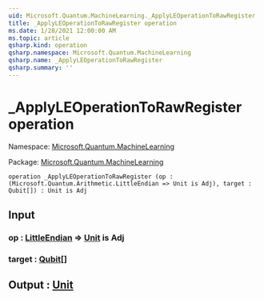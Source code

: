 ```yaml
---
uid: Microsoft.Quantum.MachineLearning._ApplyLEOperationToRawRegister
title: _ApplyLEOperationToRawRegister operation
ms.date: 1/28/2021 12:00:00 AM
ms.topic: article
qsharp.kind: operation
qsharp.namespace: Microsoft.Quantum.MachineLearning
qsharp.name: _ApplyLEOperationToRawRegister
qsharp.summary: ''
---
```


# _ApplyLEOperationToRawRegister operation

Namespace: [Microsoft.Quantum.MachineLearning](xref:Microsoft.Quantum.MachineLearning)

Package: [Microsoft.Quantum.MachineLearning](https://nuget.org/packages/Microsoft.Quantum.MachineLearning)




```qsharp
operation _ApplyLEOperationToRawRegister (op : (Microsoft.Quantum.Arithmetic.LittleEndian => Unit is Adj), target : Qubit[]) : Unit is Adj
```


## Input

### op : [LittleEndian](xref:Microsoft.Quantum.Arithmetic.LittleEndian) => [Unit](xref:microsoft.quantum.lang-ref.unit)  is Adj




### target : [Qubit](xref:microsoft.quantum.lang-ref.qubit)[]





## Output : [Unit](xref:microsoft.quantum.lang-ref.unit)

